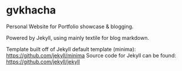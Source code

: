 # gvkhacha
Personal Website for Portfolio showcase & blogging.

Powered by Jekyll, using mainly textile for blog markdown.

Template built off of Jekyll default template (minima): https://github.com/jekyll/minima
Source code for Jekyll can be found: https://github.com/jekyll/jekyll

